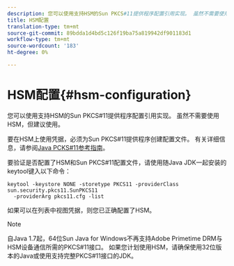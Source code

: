 ```yaml
---
description: 您可以使用支持HSM的Sun PKCS#11提供程序配置引用实现。 虽然不需要使用HSM，但建议使用。
title: HSM配置
translation-type: tm+mt
source-git-commit: 89bdda1d4bd5c126f19ba75a819942df901183d1
workflow-type: tm+mt
source-wordcount: '183'
ht-degree: 0%

---
```



# HSM配置{#hsm-configuration}

您可以使用支持HSM的Sun PKCS#11提供程序配置引用实现。 虽然不需要使用HSM，但建议使用。

要在HSM上使用凭据，必须为Sun PKCS#11提供程序创建配置文件。 有关详细信息，请参阅[Java PCKS#11参考指南](https://docs.oracle.com/javase/1.5.0/docs/guide/security/p11guide.html)。

要验证是否配置了HSM和Sun PKCS#11配置文件，请使用随Java JDK一起安装的keytool键入以下命令：

```
keytool -keystore NONE -storetype PKCS11 -providerClass sun.security.pkcs11.SunPKCS11 
  -providerArg pkcs11.cfg -list
```

如果可以在列表中视图凭据，则您已正确配置了HSM。

>[!NOTE]
>
>自Java 1.7起，64位Sun Java for Windows不再支持Adobe Primetime DRM与HSM设备通信所需的PKCS#11接口。 如果您计划使用HSM，请确保使用32位版本的Java或使用支持完整PKCS#11接口的JDK。

